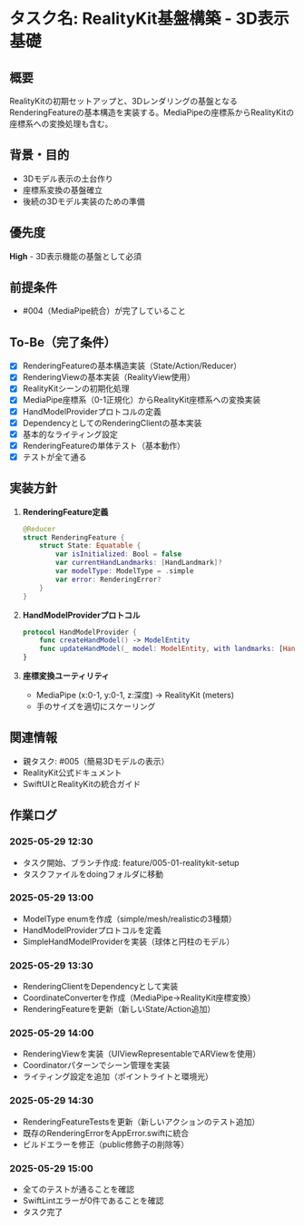 # タスク名: RealityKit基盤構築 - 3D表示基礎

## 概要
RealityKitの初期セットアップと、3Dレンダリングの基盤となるRenderingFeatureの基本構造を実装する。MediaPipeの座標系からRealityKitの座標系への変換処理も含む。

## 背景・目的
- 3Dモデル表示の土台作り
- 座標系変換の基盤確立
- 後続の3Dモデル実装のための準備

## 優先度
**High** - 3D表示機能の基盤として必須

## 前提条件
- #004（MediaPipe統合）が完了していること

## To-Be（完了条件）
- [x] RenderingFeatureの基本構造実装（State/Action/Reducer）
- [x] RenderingViewの基本実装（RealityView使用）
- [x] RealityKitシーンの初期化処理
- [x] MediaPipe座標系（0-1正規化）からRealityKit座標系への変換実装
- [x] HandModelProviderプロトコルの定義
- [x] DependencyとしてのRenderingClientの基本実装
- [x] 基本的なライティング設定
- [x] RenderingFeatureの単体テスト（基本動作）
- [x] テストが全て通る

## 実装方針
1. **RenderingFeature定義**
   ```swift
   @Reducer
   struct RenderingFeature {
       struct State: Equatable {
           var isInitialized: Bool = false
           var currentHandLandmarks: [HandLandmark]?
           var modelType: ModelType = .simple
           var error: RenderingError?
       }
   }
   ```

2. **HandModelProviderプロトコル**
   ```swift
   protocol HandModelProvider {
       func createHandModel() -> ModelEntity
       func updateHandModel(_ model: ModelEntity, with landmarks: [HandLandmark])
   }
   ```

3. **座標変換ユーティリティ**
   - MediaPipe (x:0-1, y:0-1, z:深度) → RealityKit (meters)
   - 手のサイズを適切にスケーリング

## 関連情報
- 親タスク: #005（簡易3Dモデルの表示）
- RealityKit公式ドキュメント
- SwiftUIとRealityKitの統合ガイド

## 作業ログ
### 2025-05-29 12:30
- タスク開始、ブランチ作成: feature/005-01-realitykit-setup
- タスクファイルをdoingフォルダに移動

### 2025-05-29 13:00
- ModelType enumを作成（simple/mesh/realisticの3種類）
- HandModelProviderプロトコルを定義
- SimpleHandModelProviderを実装（球体と円柱のモデル）

### 2025-05-29 13:30
- RenderingClientをDependencyとして実装
- CoordinateConverterを作成（MediaPipe→RealityKit座標変換）
- RenderingFeatureを更新（新しいState/Action追加）

### 2025-05-29 14:00
- RenderingViewを実装（UIViewRepresentableでARViewを使用）
- Coordinatorパターンでシーン管理を実装
- ライティング設定を追加（ポイントライトと環境光）

### 2025-05-29 14:30
- RenderingFeatureTestsを更新（新しいアクションのテスト追加）
- 既存のRenderingErrorをAppError.swiftに統合
- ビルドエラーを修正（public修飾子の削除等）

### 2025-05-29 15:00
- 全てのテストが通ることを確認
- SwiftLintエラーが0件であることを確認
- タスク完了